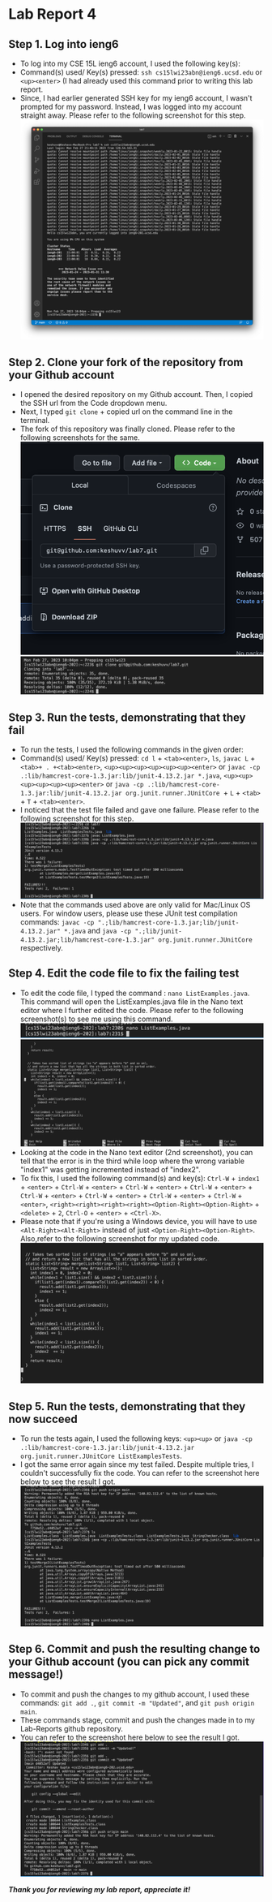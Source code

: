 # Lab Report 4 

## Step 1. Log into ieng6
   * To log into my CSE 15L ieng6 account, I used the following key(s):
   * Command(s) used/ Key(s) pressed: `ssh cs15lwi23abn@ieng6.ucsd.edu` or `<up><enter>` (I had already used this command prior to writing this lab report. 
   * Since, I had earlier generated SSH key for my ieng6 account, I wasn't prompted for my password. Instead, I was logged into my account straight away. Please refer to the following screenshot for this step. ![Image](images/File1.png)
   
 
## Step 2. Clone your fork of the repository from your Github account
   * I opened the desired repository on my Github account. Then, I copied the SSH url from the Code dropdown menu.
   * Next, I typed `git clone` + copied url on the command line in the terminal. 
   * The fork of this repository was finally cloned. Please refer to the following screenshots for the same.![Image](images/File8.png) ![Image](images/File2.png)
  

## Step 3. Run the tests, demonstrating that they fail
   * To run the tests, I used the following commands in the given order:
   * Command(s) used/ Key(s) pressed: `cd l` + `<tab><enter>`, `ls`, `javac L` + `<tab>+ . +<tab><enter>`, `<up><up><up><up><up><up><enter>` or `javac -cp .:lib/hamcrest-core-1.3.jar:lib/junit-4.13.2.jar *.java`, `<up><up><up><up><up><up><enter>` or `java -cp .:lib/hamcrest-core-1.3.jar:lib/junit-4.13.2.jar org.junit.runner.JUnitCore `+ `L` + `<tab>` + `T` + `<tab><enter>`. 
   * I noticed that the test file failed and gave one failure. Please refer to the following screenshot for this step. ![Image](images/File3.png)
   * Note that the commands used above are only valid for Mac/Linux OS users. For window users, please use these JUnit test compilation commands: `javac -cp ".;lib/hamcrest-core-1.3.jar;lib/junit-4.13.2.jar" *.java` and `java -cp ".;lib/junit-4.13.2.jar;lib/hamcrest-core-1.3.jar" org.junit.runner.JUnitCore ` respectively.  
   
  

## Step 4. Edit the code file to fix the failing test
   * To edit the code file, I typed the command : `nano ListExamples.java`. This command will open the ListExamples.java file in the Nano text editor where I further edited the code. Please refer to the following screenshot(s) to see me using this command.  ![Image](images/File4.png)![Image](images/File6.png)
   * Looking at the code in the Nano text editor (2nd screenshot), you can tell that the error is in the third while loop where the wrong variable "index1" was getting incremented instead of "index2". 
   * To fix this, I used the following command(s) and key(s): `Ctrl-W` + `index1` + `<enter>` + `Ctrl-W` + `<enter>` + `Ctrl-W` + `<enter>` + `Ctrl-W` + `<enter>` + `Ctrl-W` + `<enter>` + `Ctrl-W` + `<enter>` + `Ctrl-W` + `<enter>` + `Ctrl-W` + `<enter>`,  `<right><right><right><right><Option-Right><Option-Right>` + `<delete>` + `2`, `Ctrl-O` + `<enter>` + `<Ctrl-X>`. 
   * Please note that if you're using a Windows device, you will have to use `<Alt-Right><Alt-Right>` instead of just `<Option-Right><Option-Right>`. Also,refer to the following screenshot for my updated code. ![Image](images/File9.png)
 

## Step 5. Run the tests, demonstrating that they now succeed
   * To run the tests again, I used the following keys: `<up><up>` or `java -cp .:lib/hamcrest-core-1.3.jar:lib/junit-4.13.2.jar org.junit.runner.JUnitCore ListExamplesTests`. 
   * I got the same error again since my test failed. Despite multiple tries, I couldn't successfully fix the code. You can refer to the screenshot here below to see the result I got. ![Image](images/File7.png)
   

## Step 6. Commit and push the resulting change to your Github account (you can pick any commit message!)
   * To commit and push the changes to my github account, I used these commands: `git add .`, `git commit -m "Updated"`, and `git push origin main`. 
   * These commands stage, commit and push the changes made in to my Lab-Reports github repository.
   * You can refer to the screenshot here below to see the result I got. ![Image](images/File5.png)

***Thank you for reviewing my lab report, appreciate it!*** 

